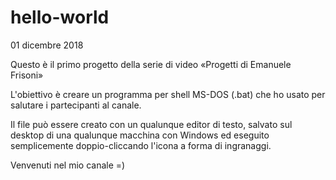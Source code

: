 # hello-world

01 dicembre 2018

Questo è il primo progetto della serie di video «Progetti di Emanuele Frisoni»

L'obiettivo è creare un programma per shell MS-DOS (.bat) che ho usato per salutare i partecipanti al canale.

Il file può essere creato con un qualunque editor di testo, salvato sul desktop di una qualunque macchina con Windows ed eseguito semplicemente doppio-cliccando l'icona a forma di ingranaggi.

Venvenuti nel mio canale =)